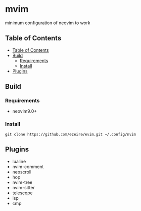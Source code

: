 # mvim
minimum configuration of neovim to work

## Table of Contents
* [Table of Contents](#table-of-contents)
* [Build](#build)
    * [Requirements](#requirements)
    * [Install](#install)
* [Plugins](#plugins)

## Build

### Requirements
* neovim9.0+

### Install
    git clone https://github.com/ezeire/evim.git ~/.config/nvim

## Plugins
* lualine
* nvim-comment
* neoscroll
* hop
* nvim-tree
* nvim-sitter
* telescope
* lsp
* cmp
